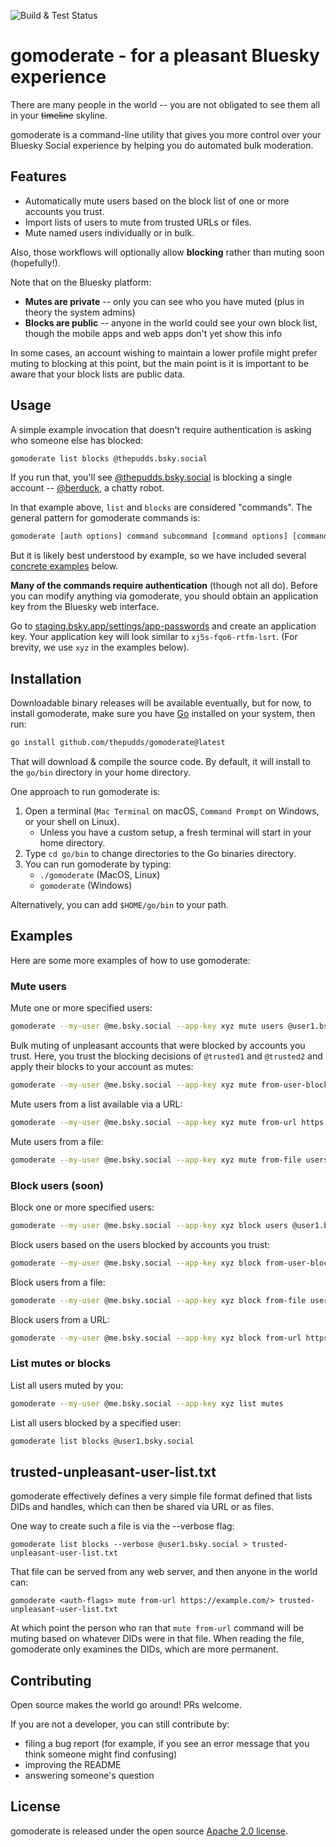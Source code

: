 ![Build & Test Status](https://github.com/thepudds/gomoderate/actions/workflows/test.yml/badge.svg)

# gomoderate - for a pleasant Bluesky experience

There are many people in the world -- you are not obligated to see them all in your ~~timeline~~ skyline.

gomoderate is a command-line utility that gives you more control over your Bluesky Social experience by helping you do automated bulk moderation.

## Features

- Automatically mute users based on the block list of one or more accounts you trust.
- Import lists of users to mute from trusted URLs or files.
- Mute named users individually or in bulk.

Also, those workflows will optionally allow **blocking** rather than muting soon (hopefully!).

Note that on the Bluesky platform:
- **Mutes are private** -- only you can see who you have muted (plus in theory the system admins)
- **Blocks are public** -- anyone in the world could see your own block list, though the mobile apps and web apps don't yet show this info

In some cases, an account wishing to maintain a lower profile might prefer muting to blocking at this point, but the main point is it is important to be aware that your block lists are public data.

## Usage

A simple example invocation that doesn't require authentication is asking who someone else has blocked:

```bash
gomoderate list blocks @thepudds.bsky.social
```

If you run that, you'll see [@thepudds.bsky.social](https://staging.bsky.app/profile/@thepudds.bsky.social) is blocking a single account -- [@berduck](https://staging.bsky.app/profile/berduck.deepfates.com), a chatty robot.

In that example above, `list` and `blocks` are considered "commands". The general pattern for gomoderate commands is:

```bash
gomoderate [auth options] command subcommand [command options] [command arguments]
```

But it is likely best understood by example, so we have included several [concrete examples](https://github.com/thepudds/gomoderate#examples) below.

**Many of the commands require authentication** (though not all do). Before you can modify anything via gomoderate, you should obtain an application key from the Bluesky web interface. 

Go to [staging.bsky.app/settings/app-passwords](https://staging.bsky.app/settings/app-passwords) and create an application key. Your application key will look similar to `xj5s-fqo6-rtfm-lsrt`. (For brevity, we use `xyz` in the examples below).

## Installation

Downloadable binary releases will be available eventually, but for now, to install gomoderate, make sure you have [Go](https://go.dev/dl/) installed on your system, then run:

```bash
go install github.com/thepudds/gomoderate@latest
```

That will download & compile the source code. By default, it will install to the `go/bin` directory in your home directory.

One approach to run gomoderate is:
1. Open a terminal (`Mac Terminal` on macOS, `Command Prompt` on Windows, or your shell on Linux).
    * Unless you have a custom setup, a fresh terminal will start in your home directory.
2. Type `cd go/bin` to change directories to the Go binaries directory.
3. You can run gomoderate by typing:
    * `./gomoderate` (MacOS, Linux)
    * `gomoderate` (Windows)

Alternatively, you can add `$HOME/go/bin` to your path.

## Examples

Here are some more examples of how to use gomoderate:

### Mute users

Mute one or more specified users:

```bash
gomoderate --my-user @me.bsky.social --app-key xyz mute users @user1.bsky.social @user2.bsky.social
```

Bulk muting of unpleasant accounts that were blocked by accounts you trust. Here, you trust the blocking decisions of `@trusted1` and `@trusted2` and apply their blocks to your account as mutes:

```bash
gomoderate --my-user @me.bsky.social --app-key xyz mute from-user-blocks @trusted1.bsky.social @trusted2.bsky.social
```

Mute users from a list available via a URL:

```bash
gomoderate --my-user @me.bsky.social --app-key xyz mute from-url https://example.com/a-trusted-list-of-users-to-mute.txt
```

Mute users from a file:

```bash
gomoderate --my-user @me.bsky.social --app-key xyz mute from-file users-list.txt
```

### Block users (soon)

Block one or more specified users:

```bash
gomoderate --my-user @me.bsky.social --app-key xyz block users @user1.bsky.social @user2.bsky.social
```

Block users based on the users blocked by accounts you trust:

```bash
gomoderate --my-user @me.bsky.social --app-key xyz block from-user-blocks @trusted1.bsky.social @trusted2.bsky.social
```

Block users from a file:

```bash
gomoderate --my-user @me.bsky.social --app-key xyz block from-file users.txt
```

Block users from a URL:

```bash
gomoderate --my-user @me.bsky.social --app-key xyz block from-url https://example.com/a-list-of-trusted-users-to-block.txt
```

### List mutes or blocks

List all users muted by you:

```bash
gomoderate --my-user @me.bsky.social --app-key xyz list mutes
```

List all users blocked by a specified user:

```bash
gomoderate list blocks @user1.bsky.social
```

## trusted-unpleasant-user-list.txt

gomoderate effectively defines a very simple file format defined that lists DIDs and handles, which can then be shared via URL or as files. 

One way to create such a file is via the --verbose flag:

```
gomoderate list blocks --verbose @user1.bsky.social > trusted-unpleasant-user-list.txt
```

That file can be served from any web server, and then anyone in the world can:

```
gomoderate <auth-flags> mute from-url https://example.com/> trusted-unpleasant-user-list.txt
```

At which point the person who ran that `mute from-url` command will be muting based on whatever DIDs were in that file. When reading the file, gomoderate only examines the DIDs, which are more permanent.

## Contributing

Open source makes the world go around! PRs welcome.

If you are not a developer, you can still contribute by:
 * filing a bug report (for example, if you see an error message that you think someone might find confusing)
 * improving the README
 * answering someone's question

## License

gomoderate is released under the open source [Apache 2.0 license](LICENSE).
